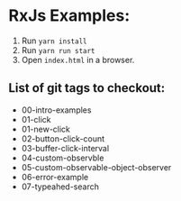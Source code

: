 # RxJs Examples:

1. Run `yarn install`
2. Run `yarn run start`
3. Open `index.html` in a browser.

## List of git tags to checkout:

- 00-intro-examples
- 01-click
- 01-new-click
- 02-button-click-count
- 03-buffer-click-interval
- 04-custom-observble
- 05-custom-observable-object-observer
- 06-error-example
- 07-typeahed-search
